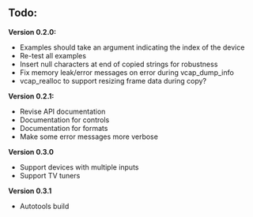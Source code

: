 Todo:
---------

**Version 0.2.0:**
* Examples should take an argument indicating the index of the device
* Re-test all examples
* Insert null characters at end of copied strings for robustness
* Fix memory leak/error messages on error during vcap_dump_info
* vcap_realloc to support resizing frame data during copy?

**Version 0.2.1:**
* Revise API documentation
* Documentation for controls
* Documentation for formats
* Make some error messages more verbose

**Version 0.3.0**
* Support devices with multiple inputs
* Support TV tuners

**Version 0.3.1**
* Autotools build
